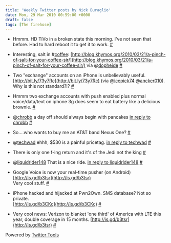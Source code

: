 ```yaml
---
title: 'Weekly Twitter posts by Nick Buraglio'
date: Mon, 29 Mar 2010 00:59:00 +0000
draft: false
tags: [The firehose]
---
```


  
*   Hmmm. HD TiVo in a broken state this morning. I've not seen that before. Had to hard reboot it to get it to work. [#](http://twitter.com/buraglio/statuses/10871267412)
  
*   Interesting, salt in #[coffee](http://search.twitter.com/search?q=%23coffee): [http://blog.khymos.org/2010/03/21/a-pinch-of-salt-for-your-coffee-sir/](http://blog.khymos.org/2010/03/21/a-pinch-of-salt-for-your-coffee-sir/) via @[dopheide](http://twitter.com/dopheide) [#](http://twitter.com/buraglio/statuses/10881739445)
  
*   Two "exchange" accounts on an iPhone is unbelievably useful. [http://bit.ly/73y7Rc](http://bit.ly/73y7Rc) (via @[icepick74](http://twitter.com/icepick74) @[ancker010](http://twitter.com/ancker010)). Why is this not standard?!? [#](http://twitter.com/buraglio/statuses/10983399322)
  
*   Hmmm two exchange accounts with push enabled plus normal voice/data/text on iphone 3g does seem to eat battery like a delicious brownie. [#](http://twitter.com/buraglio/statuses/11058369373)
  
*   @[chrobb](http://twitter.com/chrobb) a day off should always begin with pancakes [in reply to chrobb](http://twitter.com/chrobb/statuses/11084770812) [#](http://twitter.com/buraglio/statuses/11085023003)
  
*   So....who wants to buy me an AT&T band Nexus One? [#](http://twitter.com/buraglio/statuses/11088994294)
  
*   @[techwad](http://twitter.com/techwad) ehhh, $530 is a painful pricetag. [in reply to techwad](http://twitter.com/techwad/statuses/11091038632) [#](http://twitter.com/buraglio/statuses/11114561637)
  
*   There is only one f-ing return and it's of the Jedi not the king [#](http://twitter.com/buraglio/statuses/11123859351)
  
*   @[liquidrider148](http://twitter.com/liquidrider148) That is a nice ride. [in reply to liquidrider148](http://twitter.com/liquidrider148/statuses/11121844637) [#](http://twitter.com/buraglio/statuses/11124716910)
  
*   Google Voice is now your real-time pusher (on Android)  
    [http://is.gd/b3tsr](http://is.gd/b3tsr)  
    Very cool stuff. [#](http://twitter.com/buraglio/statuses/11192940828)
  
*   iPhone hacked and hijacked at Pwn2Own. SMS database? Not so private.  
    [http://is.gd/b3CKc](http://is.gd/b3CKc) [#](http://twitter.com/buraglio/statuses/11198054257)
  
*   Very cool news: Verizon to blanket 'one third' of America with LTE this year, double coverage in 15 months. [http://is.gd/b3tsr](http://is.gd/b3tsr) [#](http://twitter.com/buraglio/statuses/11198172176)
  

  

Powered by [Twitter Tools](http://alexking.org/projects/wordpress)